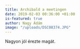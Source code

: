 ```yaml
---
title: Archibald a meetingen
date: 2019-02-03 00:36:00 +01:00
is-featured: true
author: Nagy Ádám
image: "/uploads/DSC08374.JPG"
---
```


Nagyon jól érezte magát.